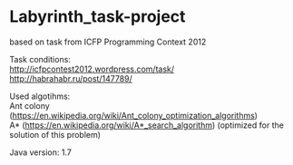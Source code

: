 Labyrinth_task-project
======================

based on task from ICFP Programming Context 2012

  
Task conditions:  
http://icfpcontest2012.wordpress.com/task/  
http://habrahabr.ru/post/147789/ 
 
Used algotihms:  
Ant colony (https://en.wikipedia.org/wiki/Ant_colony_optimization_algorithms)  
A* (https://en.wikipedia.org/wiki/A*_search_algorithm) (optimized for the solution of this problem)  

Java version: 1.7 
